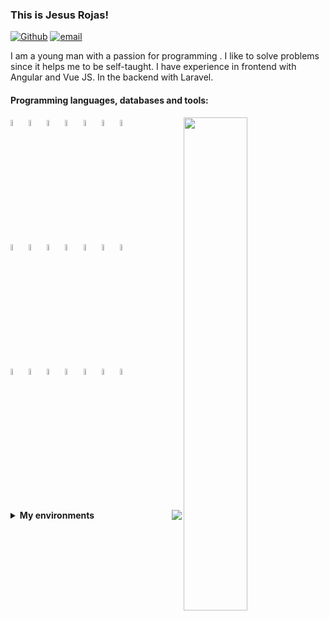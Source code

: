 ### This is Jesus Rojas!

[![Github](https://img.shields.io/badge/-Github-000?style=flat&logo=Github&logoColor=white)](https://github.com/Jesus-Rojas)
[![email](https://img.shields.io/badge/-jarojas6524@misena.edu.co-000?style=flat-square&logo=gmail)](mailto:jarojas6524@misena.edu.co)

I am a young man with a passion for programming .
I like to solve problems since it helps me to be self-taught.
I have experience in frontend with Angular and Vue JS. In the backend with Laravel.


#### Programming languages, databases and tools: 
<!-- Github States -->
<p>
    <!-- Config Api Github -->
    <img width="45%" align="right" src="https://github-readme-stats.vercel.app/api?username=Jesus-Rojas&show_icons=true&hide_border=true&show_icons=true&theme=chartreuse-dark" />
    <!-- Icons Languages -->
    <img width="5%" src="https://www.vectorlogo.zone/logos/w3_html5/w3_html5-icon.svg">
    <img width="5%" src="https://www.vectorlogo.zone/logos/w3_css/w3_css-icon.svg">
    <img width="5%" src="https://www.vectorlogo.zone/logos/nodejs/nodejs-icon.svg">
    <img width="5%" src="https://www.vectorlogo.zone/logos/firebase/firebase-icon.svg">
    <img width="5%" src="https://www.vectorlogo.zone/logos/postgresql/postgresql-icon.svg">
    <img width="5%" src="https://www.vectorlogo.zone/logos/mongodb/mongodb-icon.svg">
    <img width="5%" src="https://www.vectorlogo.zone/logos/mysql/mysql-icon.svg">
    <br>
    <img width="5%" src="https://www.vectorlogo.zone/logos/angular/angular-icon.svg">
    <img width="5%" src="https://www.vectorlogo.zone/logos/reactjs/reactjs-icon.svg">
    <img width="5%" src="https://www.vectorlogo.zone/logos/vuejs/vuejs-icon.svg">
    <img width="5%" src="https://www.vectorlogo.zone/logos/graphql/graphql-icon.svg">
    <img width="5%" src="https://www.vectorlogo.zone/logos/js_webpack/js_webpack-icon.svg">
    <img width="5%" src="https://www.vectorlogo.zone/logos/electronjs/electronjs-icon.svg">
    <img width="5%" src="https://www.vectorlogo.zone/logos/npmjs/npmjs-icon.svg">
    <br>
    <img width="5%" src="https://www.vectorlogo.zone/logos/getbootstrap/getbootstrap-icon.svg">
    <img width="5%" src="https://www.vectorlogo.zone/logos/sass-lang/sass-lang-icon.svg">
    <img width="5%" src="https://www.vectorlogo.zone/logos/git-scm/git-scm-icon.svg">
    <img width="5%" src="https://www.vectorlogo.zone/logos/getpostman/getpostman-icon.svg">
    <img width="5%" src="https://www.vectorlogo.zone/logos/python/python-icon.svg">
    <img width="5%" src="https://www.vectorlogo.zone/logos/php/php-icon.svg">
    <img width="5%" src="https://www.vectorlogo.zone/logos/laravel/laravel-icon.svg">
    <br>
    <br>
</p>

<p>
    <img src="https://github-readme-stats.vercel.app/api/top-langs/?username=Jesus-Rojas&layout=compact&theme=chartreuse-dark&hide_border=true" align="right">
</p>
<!-- Environments -->
<p>
    <details>
        <summary>
            <strong>My environments</strong>
        </summary>
        <details>
            <summary>
                <strong>Laptop</strong>
            </summary>
            <ul>
                <li>CPU: Intel Celeron N 2840 (max 2.58 GHz)</li>
                <li>RAM: 8GB (DDR3 - 1600mhz)</li>
                <li>SSD: 240GB</li>
                <li>HDD: 500GB</li>
                <li> OS: Linux Lite</li>
            </ul>
        </details>
    </details>
</p>
